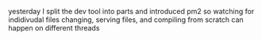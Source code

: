 yesterday I split the dev tool into parts and introduced pm2 so watching for indidivudal files changing, serving files, and compiling from scratch can happen on different threads